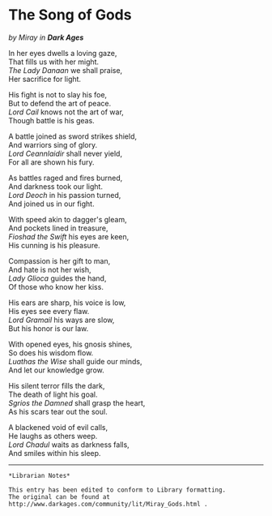 # The Song of Gods  

_by Miray in **Dark Ages**_

In her eyes dwells a loving gaze,  
That fills us with her might.  
_The Lady Danaan_ we shall praise,  
Her sacrifice for light.  

His fight is not to slay his foe,  
But to defend the art of peace.  
_Lord Cail_ knows not the art of war,  
Though battle is his geas.  

A battle joined as sword strikes shield,  
And warriors sing of glory.  
_Lord Ceannlaidir_ shall never yield,  
For all are shown his fury.  

As battles raged and fires burned,  
And darkness took our light.  
_Lord Deoch_ in his passion turned,  
And joined us in our fight.  

With speed akin to dagger's gleam,  
And pockets lined in treasure,  
_Fioshad the Swift_ his eyes are keen,  
His cunning is his pleasure.  

Compassion is her gift to man,  
And hate is not her wish,  
_Lady Glioca_ guides the hand,  
Of those who know her kiss.  

His ears are sharp, his voice is low,  
His eyes see every flaw.  
_Lord Gramail_ his ways are slow,  
But his honor is our law.  

With opened eyes, his gnosis shines,  
So does his wisdom flow.  
_Luathas the Wise_ shall guide our minds,  
And let our knowledge grow.  

His silent terror fills the dark,  
The death of light his goal.  
_Sgrios the Damned_ shall grasp the heart,  
As his scars tear out the soul.  

A blackened void of evil calls,  
He laughs as others weep.  
_Lord Chadul_ waits as darkness falls,  
And smiles within his sleep.  

***

```
*Librarian Notes*

This entry has been edited to conform to Library formatting.
The original can be found at http://www.darkages.com/community/lit/Miray_Gods.html .
```
